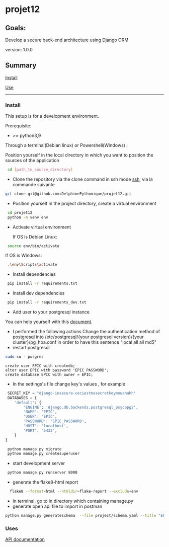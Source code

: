 # projet12
## Goals: 
Develop a secure back-end architecture using Django ORM

version: 1.0.0

## Summary

[Install](#install)

[Use](#use)

------------
### <a name="install"></a>Install

This setup is for a development environment.

Prerequisite:

- \>= python3,9

Through a terminal(Debian linux) or Powershell(Windows) : 

Position yourself in the local directory in which you want to position the sources of the application
``` bash
 cd [path_to_source_directory]
```
-  Clone the repository via the clone command in ssh mode
[ssh](https://docs.github.com/en/authentication/connecting-to-github-with-ssh), via la commande suivante

``` bash
git clone git@github.com:DelphinePythonique/projet12.git
```

- Position yourself in the project directory, create a virtual environment

``` bash
 cd projet12
 python -m venv env
```
- Activate virtual environment

   If OS is Debian Linux: 
``` bash
 source env/bin/activate
```
   If OS is Windows:
``` bash
 .\env\Scripts\activate
```
- Install dependencies
``` bash
 pip install -r requirements.txt
```
- Install dev dependencies
``` bash
 pip install -r requirements_dev.txt
```
- Add user to your postgresql instance

You can help yourself with this [document](https://djangocentral.com/using-postgresql-with-django/).
- I performed the following actions
Change the authentication method of postgresql into /etc/postgresql/{your postgresql version}/{your cluster}/pg_hba.conf
in order to have this sentence "local   all             all                                     md5"
- restart postgresql
```bash
sudo su - posgres
```
``` psql
create user EPIC with createdb;
alter user EPIC with password 'EPIC_PASSWORD';
create database EPIC with owner = EPIC;

``` 

- In the settings's file change key's values , for example
``` python
 SECRET_KEY = "django-insecure-ceciestmasecretkeymouahahh"
 DATABASES = {
    'default': {
        'ENGINE': 'django.db.backends.postgresql_psycopg2',
        'NAME': 'EPIC',
        'USER': 'EPIC',
        'PASSWORD': 'EPIC_PASSWORD',
        'HOST': 'localhost',
        'PORT': '5432',
    }
}
```

``` bash
 python manage.py migrate
 python manage.py createsuperuser 
```
- start development server 
``` bash
 python manage.py runserver 8000 
```
- generate the flake8-html report
``` bash
  flake8 --format=html --htmldir=flake-report --exclude=env
```
- in terminal, go to in directory which containing manage.py
- generate open api file to import in postman
``` bash
python manage.py generateschema  --file project/schema.yaml --title "EPIC Api"

```

### <a name="use"></a>Uses

[API documentation](https://documenter.getpostman.com/view/11542998/2s8YeixGCM)
